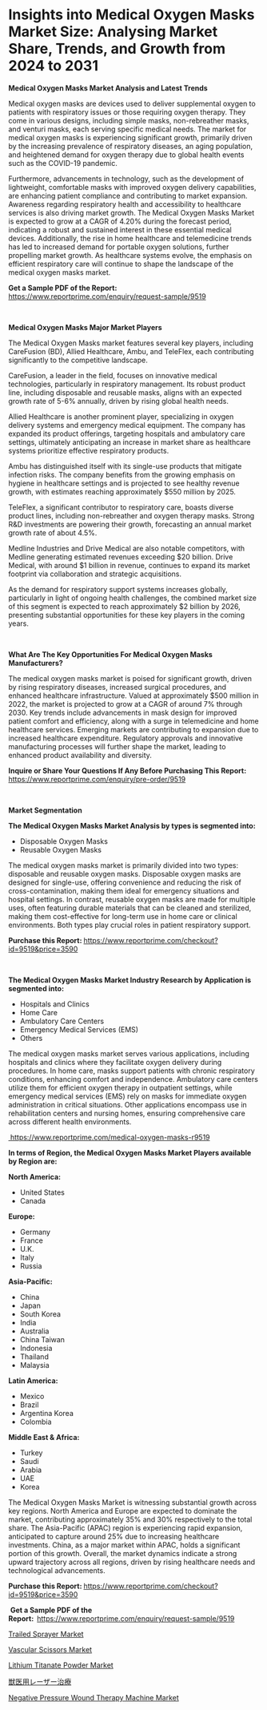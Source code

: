<p><h1>Insights into Medical Oxygen Masks Market Size: Analysing Market Share, Trends, and Growth from 2024 to 2031</h1></p><p><strong>Medical Oxygen Masks Market Analysis and Latest Trends</strong></p>
<p><p>Medical oxygen masks are devices used to deliver supplemental oxygen to patients with respiratory issues or those requiring oxygen therapy. They come in various designs, including simple masks, non-rebreather masks, and venturi masks, each serving specific medical needs. The market for medical oxygen masks is experiencing significant growth, primarily driven by the increasing prevalence of respiratory diseases, an aging population, and heightened demand for oxygen therapy due to global health events such as the COVID-19 pandemic.</p><p>Furthermore, advancements in technology, such as the development of lightweight, comfortable masks with improved oxygen delivery capabilities, are enhancing patient compliance and contributing to market expansion. Awareness regarding respiratory health and accessibility to healthcare services is also driving market growth. The Medical Oxygen Masks Market is expected to grow at a CAGR of 4.20% during the forecast period, indicating a robust and sustained interest in these essential medical devices. Additionally, the rise in home healthcare and telemedicine trends has led to increased demand for portable oxygen solutions, further propelling market growth. As healthcare systems evolve, the emphasis on efficient respiratory care will continue to shape the landscape of the medical oxygen masks market.</p></p>
<p><strong>Get a Sample PDF of the Report:&nbsp;</strong> <a href="https://www.reportprime.com/enquiry/request-sample/9519">https://www.reportprime.com/enquiry/request-sample/9519</a></p>
<p>&nbsp;</p>
<p><strong>Medical Oxygen Masks Major Market Players</strong></p>
<p><p>The Medical Oxygen Masks market features several key players, including CareFusion (BD), Allied Healthcare, Ambu, and TeleFlex, each contributing significantly to the competitive landscape. </p><p>CareFusion, a leader in the field, focuses on innovative medical technologies, particularly in respiratory management. Its robust product line, including disposable and reusable masks, aligns with an expected growth rate of 5-6% annually, driven by rising global health needs. </p><p>Allied Healthcare is another prominent player, specializing in oxygen delivery systems and emergency medical equipment. The company has expanded its product offerings, targeting hospitals and ambulatory care settings, ultimately anticipating an increase in market share as healthcare systems prioritize effective respiratory products.</p><p>Ambu has distinguished itself with its single-use products that mitigate infection risks. The company benefits from the growing emphasis on hygiene in healthcare settings and is projected to see healthy revenue growth, with estimates reaching approximately $550 million by 2025.</p><p>TeleFlex, a significant contributor to respiratory care, boasts diverse product lines, including non-rebreather and oxygen therapy masks. Strong R&D investments are powering their growth, forecasting an annual market growth rate of about 4.5%.</p><p>Medline Industries and Drive Medical are also notable competitors, with Medline generating estimated revenues exceeding $20 billion. Drive Medical, with around $1 billion in revenue, continues to expand its market footprint via collaboration and strategic acquisitions.</p><p>As the demand for respiratory support systems increases globally, particularly in light of ongoing health challenges, the combined market size of this segment is expected to reach approximately $2 billion by 2026, presenting substantial opportunities for these key players in the coming years.</p></p>
<p>&nbsp;</p>
<p><strong>What Are The Key Opportunities For Medical Oxygen Masks Manufacturers?</strong></p>
<p><p>The medical oxygen masks market is poised for significant growth, driven by rising respiratory diseases, increased surgical procedures, and enhanced healthcare infrastructure. Valued at approximately $500 million in 2022, the market is projected to grow at a CAGR of around 7% through 2030. Key trends include advancements in mask design for improved patient comfort and efficiency, along with a surge in telemedicine and home healthcare services. Emerging markets are contributing to expansion due to increased healthcare expenditure. Regulatory approvals and innovative manufacturing processes will further shape the market, leading to enhanced product availability and diversity.</p></p>
<p><strong>Inquire or Share Your Questions If Any Before Purchasing This Report:</strong> <a href="https://www.reportprime.com/enquiry/pre-order/9519">https://www.reportprime.com/enquiry/pre-order/9519</a></p>
<p>&nbsp;</p>
<p><strong>Market Segmentation</strong></p>
<p><strong>The Medical Oxygen Masks Market Analysis by types is segmented into:</strong></p>
<p><ul><li>Disposable Oxygen Masks</li><li>Reusable Oxygen Masks</li></ul></p>
<p><p>The medical oxygen masks market is primarily divided into two types: disposable and reusable oxygen masks. Disposable oxygen masks are designed for single-use, offering convenience and reducing the risk of cross-contamination, making them ideal for emergency situations and hospital settings. In contrast, reusable oxygen masks are made for multiple uses, often featuring durable materials that can be cleaned and sterilized, making them cost-effective for long-term use in home care or clinical environments. Both types play crucial roles in patient respiratory support.</p></p>
<p><strong>Purchase this Report:&nbsp;</strong><a href="https://www.reportprime.com/checkout?id=9519&price=3590">https://www.reportprime.com/checkout?id=9519&price=3590</a></p>
<p>&nbsp;</p>
<p><strong>The Medical Oxygen Masks Market Industry Research by Application is segmented into:</strong></p>
<p><ul><li>Hospitals and Clinics</li><li>Home Care</li><li>Ambulatory Care Centers</li><li>Emergency Medical Services (EMS)</li><li>Others</li></ul></p>
<p><p>The medical oxygen masks market serves various applications, including hospitals and clinics where they facilitate oxygen delivery during procedures. In home care, masks support patients with chronic respiratory conditions, enhancing comfort and independence. Ambulatory care centers utilize them for efficient oxygen therapy in outpatient settings, while emergency medical services (EMS) rely on masks for immediate oxygen administration in critical situations. Other applications encompass use in rehabilitation centers and nursing homes, ensuring comprehensive care across different health environments.</p></p>
<p><a href="https://www.reportprime.com/medical-oxygen-masks-r9519">&nbsp;https://www.reportprime.com/medical-oxygen-masks-r9519</a></p>
<p><strong>In terms of Region, the Medical Oxygen Masks Market Players available by Region are:</strong></p>
<p>
    <p> <strong> North America: </strong>
        <ul>
            <li>United States</li>
            <li>Canada</li>
        </ul>
        </p> 
    <p> <strong> Europe: </strong>
        <ul>
            <li>Germany</li>
            <li>France</li>
            <li>U.K.</li>
            <li>Italy</li>
            <li>Russia</li>
        </ul>
        </p> 
    <p> <strong> Asia-Pacific: </strong>
        <ul>
            <li>China</li>
            <li>Japan</li>
            <li>South Korea</li>
            <li>India</li>
            <li>Australia</li>
            <li>China Taiwan</li>
            <li>Indonesia</li>
            <li>Thailand</li>
            <li>Malaysia</li>
        </ul>
        </p> 
    <p> <strong> Latin America: </strong>
        <ul>
            <li>Mexico</li>
            <li>Brazil</li>
            <li>Argentina Korea</li>
            <li>Colombia</li>
        </ul>
        </p> 
    <p> <strong> Middle East & Africa: </strong>
        <ul>
            <li>Turkey</li>
            <li>Saudi</li>
            <li>Arabia</li>
            <li>UAE</li>
            <li>Korea</li>
        </ul>
    </p>
    </p>
<p><p>The Medical Oxygen Masks Market is witnessing substantial growth across key regions. North America and Europe are expected to dominate the market, contributing approximately 35% and 30% respectively to the total share. The Asia-Pacific (APAC) region is experiencing rapid expansion, anticipated to capture around 25% due to increasing healthcare investments. China, as a major market within APAC, holds a significant portion of this growth. Overall, the market dynamics indicate a strong upward trajectory across all regions, driven by rising healthcare needs and technological advancements.</p></p>
<p><strong>Purchase this Report: </strong><a href="https://www.reportprime.com/checkout?id=9519&price=3590">https://www.reportprime.com/checkout?id=9519&price=3590</a></p>
<p>&nbsp;<strong>Get a Sample PDF of the Report:&nbsp;&nbsp;</strong><a href="https://www.reportprime.com/enquiry/request-sample/9519">https://www.reportprime.com/enquiry/request-sample/9519</a></p>
<p><strong></strong></p>
<p><p><a href="https://medium.com/@rodromyiai/the-global-market-overview-of-the-trailed-sprayer-market-provides-a-unique-perspective-on-the-key-e5ce6fce6360">Trailed Sprayer Market</a></p><p><a href="https://www.linkedin.com/pulse/how-regional-global-trends-shaping-vascular-scissors-market-vao9f?trackingId=rBywi5SCRCWyk4SHsQp8mA%3D%3D">Vascular Scissors Market</a></p><p><a href="https://issuu.com/reportprime-2/docs/lithium-titanate-powder-market-size_a12975b1276978">Lithium Titanate Powder Market</a></p><p><a href="https://medium.com/@leigh4852023/%E7%8D%A3%E5%8C%BB%E7%94%A8%E3%83%AC%E3%83%BC%E3%82%B6%E3%83%BC%E6%B2%BB%E7%99%82%E5%B8%82%E5%A0%B4%E3%81%AE%E4%BA%88%E6%B8%AC-%E5%B8%82%E5%A0%B4%E5%8B%95%E5%90%91-%E5%BD%B1%E9%9F%BF%E5%88%86%E6%9E%90-2024%E5%B9%B4-2031%E5%B9%B4-aff0b5db93a2">獣医用レーザー治療</a></p><p><a href="https://www.linkedin.com/pulse/global-negative-pressure-wound-therapy-machine-market-size-kkijf?trackingId=fKJEhEeyTJ6Jkfdkm5fPDA%3D%3D">Negative Pressure Wound Therapy Machine Market</a></p></p>